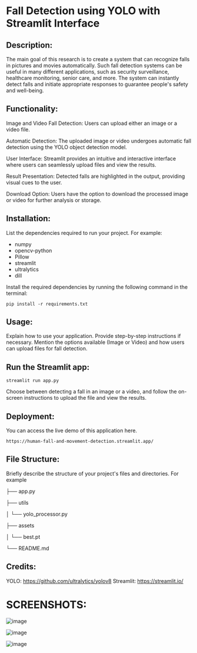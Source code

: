 # Fall Detection using YOLO with Streamlit Interface

## Description:
The main goal of this research is to create a system that can recognize falls in pictures and movies automatically. Such fall detection systems can be useful in many different applications, such as security surveillance, healthcare monitoring, senior care, and more. The system can instantly detect falls and initiate appropriate responses to guarantee people's safety and well-being.

## Functionality:

Image and Video Fall Detection: Users can upload either an image or a video file.

Automatic Detection: The uploaded image or video undergoes automatic fall detection using the YOLO object detection model.

User Interface: Streamlit provides an intuitive and interactive interface where users can seamlessly upload files and view the results.

Result Presentation: Detected falls are highlighted in the output, providing visual cues to the user.

Download Option: Users have the option to download the processed image or video for further analysis or storage.

## Installation:
List the dependencies required to run your project. For example:
- numpy
- opencv-python
- Pillow
- streamlit
- ultralytics
- dill

Install the required dependencies by running the following command in the terminal:

    pip install -r requirements.txt


## Usage:
Explain how to use your application. Provide step-by-step instructions if necessary. Mention the options available (Image or Video) and how users can upload files for fall detection.

## Run the Streamlit app:

    streamlit run app.py

Choose between detecting a fall in an image or a video, and follow the on-screen instructions to upload the file and view the results.

## Deployment: 

You can access the live demo of this application here.
    
    https://human-fall-and-movement-detection.streamlit.app/

## File Structure:
Briefly describe the structure of your project's files and directories. 
For example

├── app.py

├── utils

│   └── yolo_processor.py

├── assets

│   └── best.pt

└── README.md

## Credits:

YOLO: https://github.com/ultralytics/yolov8
Streamlit: https://streamlit.io/

# SCREENSHOTS:

![image](https://github.com/kothariyashh/Human-fall-and-movement-detection/assets/95516314/5701fd7e-27c1-48fb-9935-d4464c5cd5d1)

![image](https://github.com/kothariyashh/Human-fall-and-movement-detection/assets/95516314/1838f618-b3bb-4c2c-9883-bf43c456b745)

![image](https://github.com/kothariyashh/Human-fall-and-movement-detection/assets/95516314/b421317a-2c3e-439e-8ccd-09f9d63047d1)






